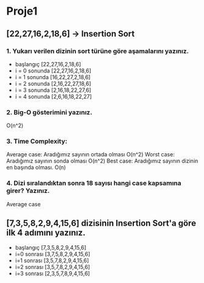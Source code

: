 # Proje1

## [22,27,16,2,18,6] -> Insertion Sort

### 1. Yukarı verilen dizinin sort türüne göre aşamalarını yazınız.
* başlangıç [22,27,16,2,18,6]
* i = 0 sonunda [22,27,16,2,18,6]
* i = 1 sonunda [16,22,27,2,18,6]
* i = 2 sonunda [2,16,22,27,18,6]
* i = 3 sonunda [2,16,18,22,27,6]
* i = 4 sonunda [2,6,16,18,22,27]

### 2. Big-O gösterimini yazınız.
O(n^2)

### 3. Time Complexity: 
Average case: Aradığımız sayının ortada olması O(n^2)
Worst case: Aradığımız sayının sonda olması O(n^2)
Best case: Aradığımız sayının dizinin en başında olması. O(n)

### 4. Dizi sıralandıktan sonra 18 sayısı hangi case kapsamına girer? Yazınız.
Average case

## [7,3,5,8,2,9,4,15,6] dizisinin Insertion Sort'a göre ilk 4 adımını yazınız.
* başlangıç [7,3,5,8,2,9,4,15,6]
* i=0 sonrası [3,7,5,8,2,9,4,15,6]
* i=1 sonrası [3,5,7,8,2,9,4,15,6]
* i=2 sonrası [3,5,7,8,2,9,4,15,6]
* i=3 sonrası [2,3,5,7,8,9,4,15,6]